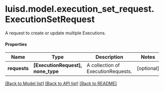 # luisd.model.execution_set_request.ExecutionSetRequest

A request to create or update multiple Executions.

#### Properties
Name | Type | Description | Notes
------------ | ------------- | ------------- | -------------
**requests** | **[ExecutionRequest], none_type** | A collection of ExecutionRequests. | [optional] 

[[Back to Model list]](../../README.md#documentation-for-models) [[Back to API list]](../../README.md#documentation-for-api-endpoints) [[Back to README]](../../README.md)

